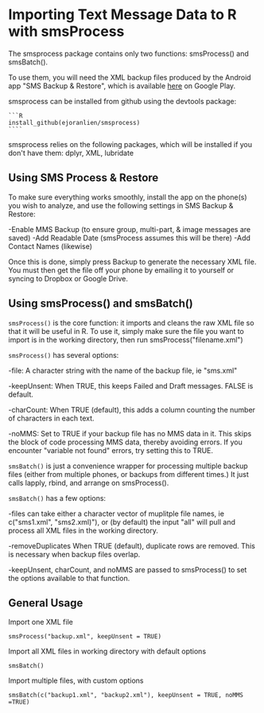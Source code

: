 <!-- README.md is generated from README.Rmd. Please edit that file -->
Importing Text Message Data to R with smsProcess
================================================

The smsprocess package contains only two functions: smsProcess() and smsBatch().

To use them, you will need the XML backup files produced by the Android app "SMS Backup & Restore", which is available [here](https://play.google.com/store/apps/details?id=com.riteshsahu.SMSBackupRestore) on Google Play.

smsprocess can be installed from github using the devtools package:

    ```R
    install_github(ejoranlien/smsprocess)
    ````

smsprocess relies on the following packages, which will be installed if you don't have them: dplyr, XML, lubridate

Using SMS Process & Restore
---------------------------

To make sure everything works smoothly, install the app on the phone(s) you wish to analyze, and use the following settings in SMS Backup & Restore:

-Enable MMS Backup (to ensure group, multi-part, & image messages are saved) -Add Readable Date (smsProcess assumes this will be there) -Add Contact Names (likewise)

Once this is done, simply press Backup to generate the necessary XML file. You must then get the file off your phone by emailing it to yourself or syncing to Dropbox or Google Drive.

Using smsProcess() and smsBatch()
---------------------------------

`smsProcess()` is the core function: it imports and cleans the raw XML file so that it will be useful in R. To use it, simply make sure the file you want to import is in the working directory, then run smsProcess("filename.xml")

`smsProcess()` has several options:

-file: A character string with the name of the backup file, ie "sms.xml"

-keepUnsent: When TRUE, this keeps Failed and Draft messages. FALSE is default.

-charCount: When TRUE (default), this adds a column counting the number of characters in each text.

-noMMS: Set to TRUE if your backup file has no MMS data in it. This skips the block of code processing MMS data, thereby avoiding errors. If you encounter "variable not found" errors, try setting this to TRUE.

`smsBatch()` is just a convenience wrapper for processing multiple backup files (either from multiple phones, or backups from different times.) It just calls lapply, rbind, and arrange on smsProcess().

`smsBatch()` has a few options:

-files can take either a character vector of muplitple file names, ie c("sms1.xml", "sms2.xml)"), or (by default) the input "all" will pull and process all XML files in the working directory.

-removeDuplicates When TRUE (default), duplicate rows are removed. This is necessary when backup files overlap.

-keepUnsent, charCount, and noMMS are passed to smsProcess() to set the options available to that function.

General Usage
-------------

Import one XML file

`smsProcess("backup.xml", keepUnsent = TRUE)`

Import all XML files in working directory with default options

`smsBatch()`

Import multiple files, with custom options

`smsBatch(c("backup1.xml", "backup2.xml"), keepUnsent = TRUE, noMMS =TRUE)`
